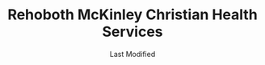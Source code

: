 ---
layout: location-page
date: Last Modified
description: "Local COVID-19 testing is available at Rehoboth McKinley Christian Health Services in Gallup, New Mexico, USA."
permalink: "locations/new-mexico/gallup/rehoboth-mckinley-christian-health-services/"
tags:
  - locations
  - new-mexico
title: Rehoboth McKinley Christian Health Services
uniqueName: rehoboth-mckinley-christian-health-services
state: New Mexico
stateAbbr: NM
hood: "Gallup"
address: "1901 Redrock Dr"
city: "Gallup"
zip: "87301"
zipsNearby: "86502 86556 86504 86505 86540 86506 86508 86511 86512 86515 87005 87311 87312 87347 87313 87315 87316 87301 87302 87305 87310 87317 87319 87326 87328 87375 87020 87021 87045 87321 87357 87322 87051 87455 87323 87365 87320 87325 87364 87327" 
mapUrl: "http://maps.apple.com/?q=Rehoboth+McKinley+Christian+Health+Services&address=1901+Redrock+Dr,Gallup,New+Mexico,87301"
locationType: Drive-thru
phone: "505-236-1074"
website: "http://www.rmch.org/"
onlineBooking: undefined
closed: undefined
closedUpdate: April 20th, 2020
notes: "By appointment only. Requires phone screen."
days: Everyday
hours: 8AM-7PM
ctaMessage: Learn more
ctaUrl: "http://www.rmch.org/"
---
